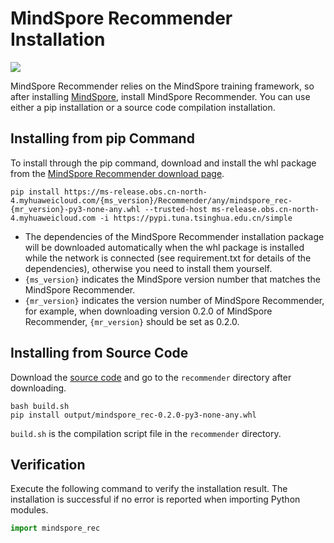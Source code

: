 # MindSpore Recommender Installation

<a href="https://gitee.com/mindspore/docs/blob/master/docs/recommender/docs/source_en/install.md" target="_blank"><img src="https://mindspore-website.obs.cn-north-4.myhuaweicloud.com/website-images/master/resource/_static/logo_source_en.png"></a>

MindSpore Recommender relies on the MindSpore training framework, so after installing [MindSpore](https://gitee.com/mindspore/mindspore/blob/master/README.md#installation), install MindSpore Recommender. You can use either a pip installation or a source code compilation installation.

## Installing from pip Command

To install through the pip command, download and install the whl package from the [MindSpore Recommender download page](https://www.mindspore.cn/versions).

```shell
pip install https://ms-release.obs.cn-north-4.myhuaweicloud.com/{ms_version}/Recommender/any/mindspore_rec-{mr_version}-py3-none-any.whl --trusted-host ms-release.obs.cn-north-4.myhuaweicloud.com -i https://pypi.tuna.tsinghua.edu.cn/simple
```

- The dependencies of the MindSpore Recommender installation package will be downloaded automatically when the whl package is installed while the network is connected (see requirement.txt for details of the dependencies), otherwise you need to install them yourself.
- `{ms_version}` indicates the MindSpore version number that matches the MindSpore Recommender.
- `{mr_version}` indicates the version number of MindSpore Recommender, for example, when downloading version 0.2.0 of MindSpore Recommender, `{mr_version}` should be set as 0.2.0.

## Installing from Source Code

Download the [source code](https://gitee.com/mindspore/recommender) and go to the `recommender` directory after downloading.

```shell
bash build.sh
pip install output/mindspore_rec-0.2.0-py3-none-any.whl
```

`build.sh` is the compilation script file in the `recommender` directory.

## Verification

Execute the following command to verify the installation result. The installation is successful if no error is reported when importing Python modules.

```python
import mindspore_rec
```
